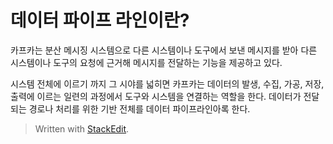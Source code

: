 # 데이터 파이프 라인이란?

카프카는 분산 메시징 시스템으로 다른 시스템이나 도구에서 보낸 메시지를 받아 다른 시스템이나 도구의 요청에 근거해 메시지를 전달하는 기능을 제공하고 있다. 

시스템 전체에 이르기 까지 그 시야를 넓히면 카프카는 데이터의 발생, 수집, 가공, 저장, 출력에 이르는 일련의 과정에서 도구와 시스템을 연결하는 역할을 한다. 데이터가 전달되는 경로나 처리를 위한 기반 전체를 데이터 파이프라인아록 한다. 


> Written with [StackEdit](https://stackedit.io/).
<!--stackedit_data:
eyJoaXN0b3J5IjpbNDY5MzExNTI5LDE1MTE1MDg4NzRdfQ==
-->